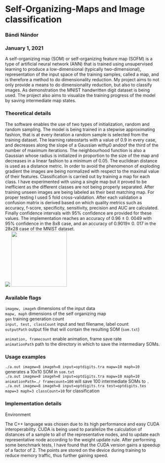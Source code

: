 # Self-Organizing-Maps and Image classification

### Bándi Nándor

### January 1, 2021

A self-organizing map (SOM) or self-organizing feature map (SOFM) is a type
of artificial neural network (ANN) that is trained using unsupervised learning to
produce a low-dimensional (typically two-dimensional), representation of the input
space of the training samples, called a map, and is therefore a method to do dimensionality
reduction. My project aims to not only provide a means to do dimensionality 
reduction, but also to classify images. As demonstration the MNIST handwritten
digit dataset is being used. The project also aims to visualize the training progress
of the model by saving intermediate map states.

### Theoretical details

The software enables the use of two types of initialization, random and random
sampling. The model is being trained in a stepwise approximating fashion, that is
at every iteration a random sample is selected from the training dataset.
The learning rateαstarts with a value of 0.9 in every case, and decreases along
the slope of a Gaussian withμ0 andσof the third of the number of maximum
iterations. The neighbourhood function is also a Gaussian whose radius is initialized
in proportion to the size of the map and decreases in a linear fashion to a minimum
of 0.05. The euclidean distance is used as a distance metric. In order to avoid the
phenomenon of exploding gradient the images are being normalized with respect to
the maximal value of their features. Classification is carried out by training a map
for each class. I have experimented with using a single map but it proved to be
inefficient as the different classes are not being properly separated. After training
unseen images are being labeled as their best matching map. For proper testing
I used 5 fold cross-validation. After each validation a confusion matrix is derived
based on which quality metrics such as accuracy, f-score, specificity, sensitivity,
precision and AUC are calculated. Finally confidence intervals with 95% confidence
are provided for these values. The implementation reaches an accuracy of 0.96
± 0. 0049 with 95% confidence in the 8x8 case, and an accuracy of 0.9019± 0. 017 in
the 28x28 case of the MNIST dataset.  
![](media/8x8gif.gif) <img src="media/emnist28x28.gif"  width="180" height="180">

### Available flags  
`imagew, imageh` dimensions of the input data  
`mapw, maph` dimensions of the self organizing map  
`gen` training generation count  
`input, test, classCount` input and test filename, label count   
`outputPath` output file that will contain the resulting SOM  (`som.txt`)  

`animation, framecount` enable animation, frame save rate  
`animationPath` path to the directory in which to save the intermediary SOMs.  

### Usage examples  
`./a.out imagew=8 imageh=8 input=optdigits.tra mapw=10 maph=10 `  generates a 10x10 SOM in `som.txt`  
`./a.out imagew=8 imageh=8 input=optdigits.tra mapw=10 maph=10  animationPath=./ framecount=100` will save  100 intermediate SOMs to `.`  
`./a.out imagew=8 imageh=8 input=optdigits.tra test=optdigits.tes mapw=3 maph=3 classCount=10` for classification 

### Implementation details

Environment

The C++ language was chosen due to its high performance and easy CUDA interoperability.
CUDA is being used to parallelize the calculation of distances of a
sample to all of the representative nodes, and to update each representative node
according to the weight update rule. After performing some benchmark tests, I have
found that the CUDA version gains a speedup of a factor of 2. The points are stored
on the device during training to reduce memory traffic, thus further gaining speed.

